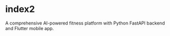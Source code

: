 # index2
A comprehensive AI-powered fitness platform with Python FastAPI backend and Flutter mobile app.
